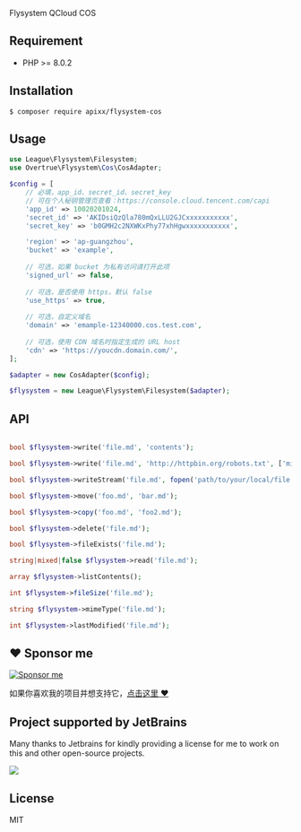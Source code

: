 Flysystem QCloud COS

## Requirement

* PHP >= 8.0.2

## Installation

```shell
$ composer require apixx/flysystem-cos
```

## Usage

```php
use League\Flysystem\Filesystem;
use Overtrue\Flysystem\Cos\CosAdapter;

$config = [
    // 必填，app_id、secret_id、secret_key 
    // 可在个人秘钥管理页查看：https://console.cloud.tencent.com/capi
    'app_id' => 10020201024, 
    'secret_id' => 'AKIDsiQzQla780mQxLLU2GJCxxxxxxxxxxx', 
    'secret_key' => 'b0GMH2c2NXWKxPhy77xhHgwxxxxxxxxxxx',

    'region' => 'ap-guangzhou', 
    'bucket' => 'example',
    
    // 可选，如果 bucket 为私有访问请打开此项
    'signed_url' => false,
    
    // 可选，是否使用 https，默认 false
    'use_https' => true, 
    
    // 可选，自定义域名
    'domain' => 'emample-12340000.cos.test.com', 
    
    // 可选，使用 CDN 域名时指定生成的 URL host
    'cdn' => 'https://youcdn.domain.com/',
];

$adapter = new CosAdapter($config);

$flysystem = new League\Flysystem\Filesystem($adapter);

```
## API

```php

bool $flysystem->write('file.md', 'contents');

bool $flysystem->write('file.md', 'http://httpbin.org/robots.txt', ['mime' => 'application/redirect302']);

bool $flysystem->writeStream('file.md', fopen('path/to/your/local/file.jpg', 'r'));

bool $flysystem->move('foo.md', 'bar.md');

bool $flysystem->copy('foo.md', 'foo2.md');

bool $flysystem->delete('file.md');

bool $flysystem->fileExists('file.md');

string|mixed|false $flysystem->read('file.md');

array $flysystem->listContents();

int $flysystem->fileSize('file.md');

string $flysystem->mimeType('file.md');

int $flysystem->lastModified('file.md');

```

## :heart: Sponsor me 

[![Sponsor me](https://github.com/overtrue/overtrue/blob/master/sponsor-me.svg?raw=true)](https://github.com/sponsors/overtrue)

如果你喜欢我的项目并想支持它，[点击这里 :heart:](https://github.com/sponsors/overtrue)

## Project supported by JetBrains

Many thanks to Jetbrains for kindly providing a license for me to work on this and other open-source projects.

[![](https://resources.jetbrains.com/storage/products/company/brand/logos/jb_beam.svg)](https://www.jetbrains.com/?from=https://github.com/overtrue)


## License

MIT
